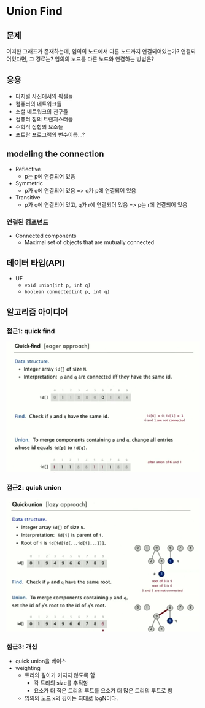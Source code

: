 # Union Find

## 문제

어떠한 그래프가 존재하는데, 임의의 노드에서 다른 노드까지 연결되어있는가? 연결되어있다면, 그 경로는? 임의의 노드를 다른 노드와 연결하는 방법은?

## 응용

- 디지털 사진에서의 픽셀들
- 컴퓨터의 네트워크들
- 소셜 네트워크의 친구들
- 컴퓨터 칩의 트랜지스터들
- 수학적 집합의 요소들
- 포트란 프로그램의 변수이름...?

## modeling the connection

- Reflective
  - p는 p에 연결되어 있음
- Symmetric
  - p가 q에 연결되어 있음 => q가 p에 연결되어 있음
- Transitive
  - p가 q에 연결되어 있고, q가 r에 연결되어 있음 => p는 r에 연결되어 있음

### 연결된 컴포넌트

- Connected components
  - Maximal set of objects that are mutually connected

## 데이터 타입(API)

- UF
  - `void union(int p, int q)`
  - `boolean connected(int p, int q)`

## 알고리즘 아이디어

### 접근1: quick find

![](./images/union_find.png)

### 접근2: quick union

![](./images/union_find_quick_union.png)

### 접근3: 개선

- quick union을 베이스
- weighting
  - 트리의 깊이가 커지지 않도록 함
    - 각 트리의 size를 추적함
    - 요소가 더 적은 트리의 루트를 요소가 더 많은 트리의 루트로 함
  - 임의의 노드 x의 깊이는 최대로 logN이다.
